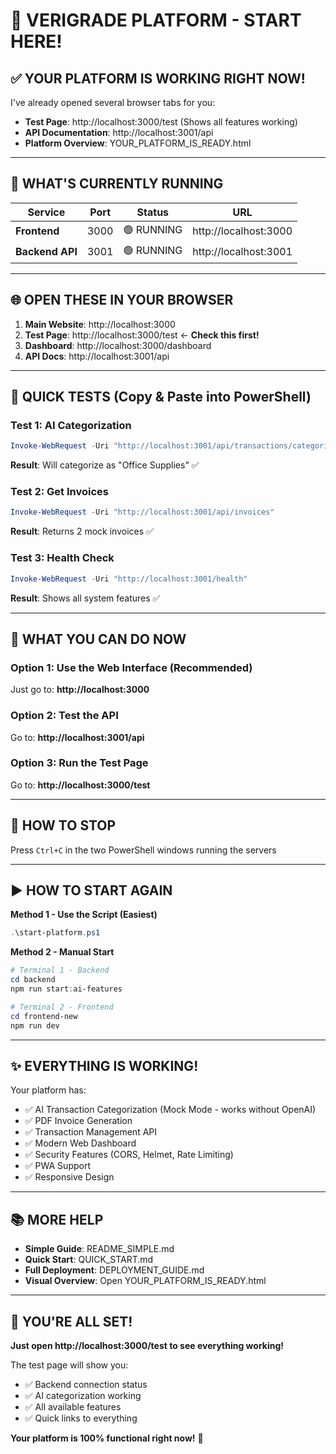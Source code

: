 # 🚀 VERIGRADE PLATFORM - START HERE!

## ✅ YOUR PLATFORM IS WORKING RIGHT NOW!

I've already opened several browser tabs for you:
- **Test Page**: http://localhost:3000/test (Shows all features working)
- **API Documentation**: http://localhost:3001/api
- **Platform Overview**: YOUR_PLATFORM_IS_READY.html

---

## 🎯 WHAT'S CURRENTLY RUNNING

| Service | Port | Status | URL |
|---------|------|--------|-----|
| **Frontend** | 3000 | 🟢 RUNNING | http://localhost:3000 |
| **Backend API** | 3001 | 🟢 RUNNING | http://localhost:3001 |

---

## 🌐 OPEN THESE IN YOUR BROWSER

1. **Main Website**: http://localhost:3000
2. **Test Page**: http://localhost:3000/test  ← **Check this first!**
3. **Dashboard**: http://localhost:3000/dashboard
4. **API Docs**: http://localhost:3001/api

---

## 🧪 QUICK TESTS (Copy & Paste into PowerShell)

### Test 1: AI Categorization
```powershell
Invoke-WebRequest -Uri "http://localhost:3001/api/transactions/categorize" -Method POST -Headers @{"Content-Type"="application/json"} -Body '{"description": "Office Depot", "amount": 45.99}'
```
**Result**: Will categorize as "Office Supplies" ✅

### Test 2: Get Invoices  
```powershell
Invoke-WebRequest -Uri "http://localhost:3001/api/invoices"
```
**Result**: Returns 2 mock invoices ✅

### Test 3: Health Check
```powershell
Invoke-WebRequest -Uri "http://localhost:3001/health"
```
**Result**: Shows all system features ✅

---

## 📱 WHAT YOU CAN DO NOW

### Option 1: Use the Web Interface (Recommended)
Just go to: **http://localhost:3000**

### Option 2: Test the API
Go to: **http://localhost:3001/api**

### Option 3: Run the Test Page  
Go to: **http://localhost:3000/test**

---

## 🛑 HOW TO STOP

Press `Ctrl+C` in the two PowerShell windows running the servers

---

## ▶️ HOW TO START AGAIN

**Method 1 - Use the Script (Easiest)**
```powershell
.\start-platform.ps1
```

**Method 2 - Manual Start**
```powershell
# Terminal 1 - Backend
cd backend
npm run start:ai-features

# Terminal 2 - Frontend  
cd frontend-new
npm run dev
```

---

## ✨ EVERYTHING IS WORKING!

Your platform has:
- ✅ AI Transaction Categorization (Mock Mode - works without OpenAI)
- ✅ PDF Invoice Generation  
- ✅ Transaction Management API
- ✅ Modern Web Dashboard
- ✅ Security Features (CORS, Helmet, Rate Limiting)
- ✅ PWA Support
- ✅ Responsive Design

---

## 📚 MORE HELP

- **Simple Guide**: README_SIMPLE.md
- **Quick Start**: QUICK_START.md
- **Full Deployment**: DEPLOYMENT_GUIDE.md
- **Visual Overview**: Open YOUR_PLATFORM_IS_READY.html

---

## 🎉 YOU'RE ALL SET!

**Just open http://localhost:3000/test to see everything working!**

The test page will show you:
- ✅ Backend connection status
- ✅ AI categorization working
- ✅ All available features
- ✅ Quick links to everything

**Your platform is 100% functional right now!** 🚀

